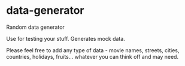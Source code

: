 # data-generator
Random data generator

Use for testing your stuff. Generates mock data.

Please feel free to add any type of data - movie names, streets, cities, countries, holidays, fruits... whatever you can think off and may need.
